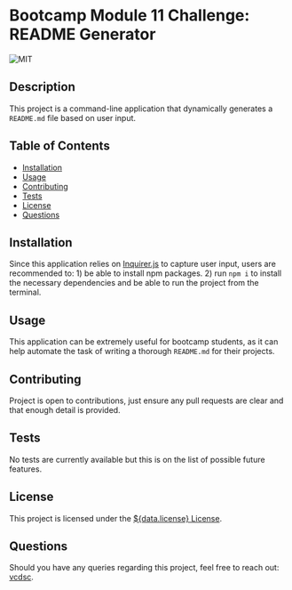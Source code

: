 # Bootcamp Module 11 Challenge: README Generator

![MIT](https://img.shields.io/badge/license-MIT-blue)

## Description

This project is a command-line application that dynamically generates a `README.md` file based on user input.

## Table of Contents

- [Installation](#Installation)
- [Usage](#Usage)
- [Contributing](#Contributing)
- [Tests](#Tests)
- [License](#License)
- [Questions](#Questions)

## Installation

Since this application relies on [Inquirer.js](https://www.npmjs.com/package/inquirer) to capture user input, users are recommended to: 1) be able to install npm packages. 2) run `npm i` to install the necessary dependencies and be able to run the project from the terminal.

## Usage

This application can be extremely useful for bootcamp students, as it can help automate the task of writing a thorough `README.md` for their projects.

## Contributing

Project is open to contributions, just ensure any pull requests are clear and that enough detail is provided.

## Tests

No tests are currently available but this is on the list of possible future features.

## License

This project is licensed under the [${data.license} License](https://choosealicense.com/licenses/).

## Questions

Should you have any queries regarding this project, feel free to reach out: [vcdsc](https://github.com/vcdsc).
